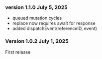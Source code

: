 ### version 1.1.0 July 5, 2025

- queued mutation cycles
- replace now requires await for response
- added dispatchEvent(referenceID, event)

### Version 1.0.2 July 1, 2025

First release